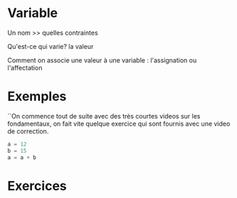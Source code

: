 # Variable

Un nom >> quelles contraintes

Qu'est-ce qui varie? la valeur

Comment on associe une valeur à une variable : l'assignation ou l'affectation

# Exemples

``On commence tout de suite avec des très courtes videos sur les fondamentaux, on fait vite quelque exercice qui sont fournis avec une video de correction.
```Python
a = 12
b = 15
a = a + b
```

# Exercices

